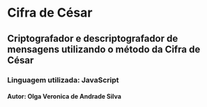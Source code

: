 # Cifra de César
## Criptografador e descriptografador de mensagens utilizando o método da Cifra de César
### Linguagem utilizada: JavaScript
#### Autor: Olga Veronica de Andrade Silva
